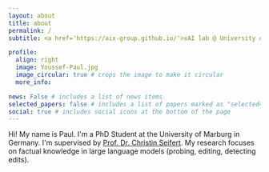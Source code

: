 ```yaml
---
layout: about
title: about
permalink: /
subtitle: <a href='https://aix-group.github.io/'>xAI lab @ University of Marburg</a>

profile:
  align: right
  image: Youssef-Paul.jpg
  image_circular: true # crops the image to make it circular
  more_info: 

news: False # includes a list of news items
selected_papers: false # includes a list of papers marked as "selected={true}"
social: true # includes social icons at the bottom of the page
---
```


Hi! My name is Paul. I'm a PhD Student at the University of Marburg in Germany. I'm supervised by  [Prof. Dr. Christin Seifert](https://aix-group.github.io/cseifert/). 
My research focuses on factual knowledge in large language models (probing, editing, detecting edits). 